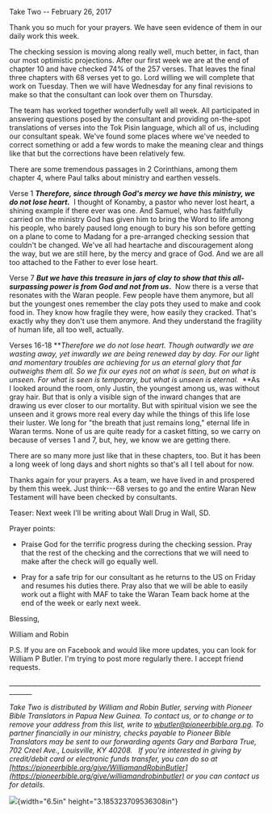 Take Two -- February 26, 2017

Thank you so much for your prayers. We have seen evidence of them in our
daily work this week.

The checking session is moving along really well, much better, in fact,
than our most optimistic projections. After our first week we are at the
end of chapter 10 and have checked 74% of the 257 verses. That leaves
the final three chapters with 68 verses yet to go. Lord willing we will
complete that work on Tuesday. Then we will have Wednesday for any final
revisions to make so that the consultant can look over them on Thursday.

The team has worked together wonderfully well all week. All participated
in answering questions posed by the consultant and providing on-the-spot
translations of verses into the Tok Pisin language, which all of us,
including our consultant speak. We've found some places where we've
needed to correct something or add a few words to make the meaning clear
and things like that but the corrections have been relatively few.

There are some tremendous passages in 2 Corinthians, among them chapter
4, where Paul talks about ministry and earthen vessels.

Verse 1 ***Therefore, since through God's mercy we have this ministry,
we do not lose heart.***  I thought of Konamby, a pastor who never lost
heart, a shining example if there ever was one. And Samuel, who has
faithfully carried on the ministry God has given him to bring the Word
to life among his people, who barely paused long enough to bury his son
before getting on a plane to come to Madang for a pre-arranged checking
session that couldn't be changed. We've all had heartache and
discouragement along the way, but we are still here, by the mercy and
grace of God. And we are all too attached to the Father to ever lose
heart.

Verse 7 ***But we have this treasure in jars of clay to show that this
all-surpassing power is from God and not from us*.**  Now there is a
verse that resonates with the Waran people. Few people have them
anymore, but all but the youngest ones remember the clay pots they used
to make and cook food in. They know how fragile they were, how easily
they cracked. That's exactly why they don't use them anymore. And they
understand the fragility of human life, all too well, actually.

Verses 16-18 ***Therefore we do not lose heart. Though outwardly we are
wasting away, yet inwardly we are being renewed day by day. For our
light and momentary troubles are achieving for us an eternal glory that
far outweighs them all. So we fix our eyes not on what is seen, but on
what is unseen. For what is seen is temporary, but what is unseen is
eternal.*  **As I looked around the room, only Justin, the youngest
among us, was without gray hair. But that is only a visible sign of the
inward changes that are drawing us ever closer to our mortality. But
with spiritual vision we see the unseen and it grows more real every day
while the things of this life lose their luster. We long for "the breath
that just remains long," eternal life in Waran terms. None of us are
quite ready for a casket fitting, so we carry on because of verses 1 and
7, but, hey, we know we are getting there.

There are so many more just like that in these chapters, too. But it has
been a long week of long days and short nights so that's all I tell
about for now.

Thanks again for your prayers. As a team, we have lived in and prospered
by them this week. Just think---68 verses to go and the entire Waran New
Testament will have been checked by consultants.

Teaser: Next week I'll be writing about Wall Drug in Wall, SD.

Prayer points:

-   Praise God for the terrific progress during the checking session.
    Pray that the rest of the checking and the corrections that we will
    need to make after the check will go equally well.

-   Pray for a safe trip for our consultant as he returns to the US on
    Friday and resumes his duties there. Pray also that we will be able
    to easily work out a flight with MAF to take the Waran Team back
    home at the end of the week or early next week.

Blessing,

William and Robin

P.S. If you are on Facebook and would like more updates, you can look
for William P Butler. I'm trying to post more regularly there. I accept
friend requests.

\_\_\_\_\_\_\_\_\_\_\_\_\_\_\_\_\_\_\_\_\_\_\_\_\_\_\_\_\_\_\_\_\_\_\_\_\_\_\_\_\_\_\_\_\_\_\_\_\_\_\_\_\_\_\_\_\_\_\_\_\_\_\_\_\_\_\_\_\_\_\_\_\_\_\_\_\_\_\_\_\_\_\_\_\_

*Take Two is distributed by William and Robin Butler, serving with
Pioneer Bible Translators in Papua New Guinea. To contact us, or to
change or to remove your address from this list, write to
<wbutler@pioneerbible.org.pg>. To partner financially in our ministry,
checks payable to Pioneer Bible Translators may be sent to our
forwarding agents Gary and Barbara True, 702 Creel Ave., Louisville, KY
40208.   If you're interested in giving by credit/debit card or
electronic funds transfer, you can do so at
[https://pioneerbible.org/give/WilliamandRobinButler](https://pioneerbible.org/give/williamandrobinbutler)
or you can contact us for details.*

![](media/image1.jpeg){width="6.5in" height="3.185323709536308in"}
